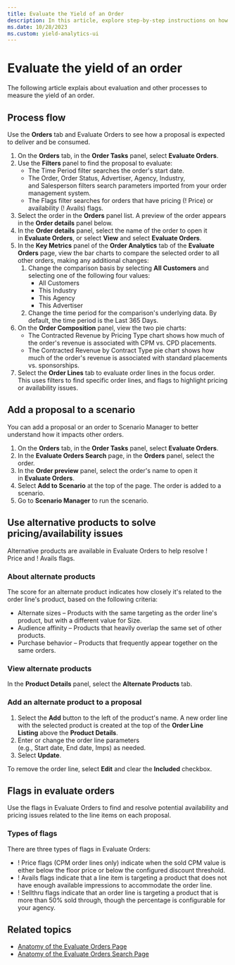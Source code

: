 ```yaml
---
title: Evaluate the Yield of an Order
description: In this article, explore step-by-step instructions on how to evaluate the yield of an order.
ms.date: 10/28/2023
ms.custom: yield-analytics-ui
---
```


# Evaluate the yield of an order

The following article explais about evaluation and other processes to measure the yield of an order.

## Process flow

Use the **Orders** tab and Evaluate Orders to see how a proposal is expected to deliver and be consumed.

1. On the **Orders** tab, in the **Order Tasks** panel, select **Evaluate Orders**.
1. Use the **Filters** panel to find the proposal to evaluate:
    - The Time Period filter searches the order's start date.
    - The Order, Order Status, Advertiser, Agency, Industry, and Salesperson filters search parameters imported from your order management system.
    - The Flags filter searches for orders that have pricing (! Price) or availability (! Avails) flags.
1. Select the order in the **Orders** panel list. A preview of the order appears in the **Order details** panel below.
1. In the **Order details** panel, select the name of the order to open it in **Evaluate Orders**, or select **View** and select **Evaluate Orders**.
1. In the **Key Metrics** panel of the **Order Analytics** tab of the **Evaluate Orders** page, view the bar charts to compare the selected order to all other orders, making any additional changes:
    1. Change the comparison basis by selecting **All Customers** and selecting one of the following four values:
        - All Customers
        - This Industry
        - This Agency
        - This Advertiser
    1. Change the time period for the comparison's underlying data. By default, the time period is the Last 365 Days.
1. On the **Order Composition** panel, view the two pie charts:
    - The Contracted Revenue by Pricing Type chart shows how much of the order's revenue is associated with CPM vs. CPD placements.
    - The Contracted Revenue by Contract Type pie chart shows how much of the order's revenue is associated with standard placements vs. sponsorships.
1. Select the **Order Lines** tab to evaluate order lines in the focus order. This uses filters to find specific order lines, and flags to highlight pricing or availability issues.

## Add a proposal to a scenario

You can add a proposal or an order to Scenario Manager to better understand how it impacts other orders.

1. On the **Orders** tab, in the **Order Tasks** panel, select **Evaluate Orders**.
1. In the **Evaluate Orders Search** page, in the **Orders** panel, select the order.
1. In the **Order preview** panel, select the order's name to open it in **Evaluate Orders**.
1. Select **Add to Scenario** at the top of the page. The order is added to a scenario.
1. Go to **Scenario Manager** to run the scenario.

## Use alternative products to solve pricing/availability issues

Alternative products are available in Evaluate Orders to help resolve ! Price and ! Avails flags.

### About alternate products

The score for an alternate product indicates how closely it's related to the order line's product, based on the following criteria:

- Alternate sizes – Products with the same targeting as the order line's product, but with a different value for Size.
- Audience affinity – Products that heavily overlap the same set of other products.
- Purchase behavior – Products that frequently appear together on the same orders.

### View alternate products

In the **Product Details** panel, select the **Alternate Products** tab.

### Add an alternate product to a proposal

1. Select the **Add** button to the left of the product's name. A new order line with the selected product is created at the top of the **Order Line Listing** above the **Product Details**.
1. Enter or change the order line parameters (e.g., Start date, End date, Imps) as needed.
1. Select **Update**.

To remove the order line, select **Edit** and clear the **Included** checkbox.

## Flags in evaluate orders

Use the flags in Evaluate Orders to find and resolve potential availability and pricing issues related to the line items on each proposal.

### Types of flags

There are three types of flags in Evaluate Orders:

- ! Price flags (CPM order lines only) indicate when the sold CPM value is either below the floor price or below the configured discount threshold.
- ! Avails flags indicate that a line item is targeting a product that does not have enough available impressions to accommodate the order line.
- ! Sellthru flags indicate that an order line is targeting a product that is more than 50% sold through, though the percentage is configurable for your agency.

## Related topics

- [Anatomy of the Evaluate Orders Page](anatomy-of-the-evaluate-orders-page.md)
- [Anatomy of the Evaluate Orders Search Page](anatomy-of-the-evaluate-orders-search-page.md)

